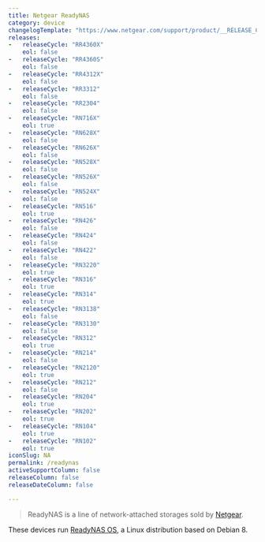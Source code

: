 ```yaml
---
title: Netgear ReadyNAS
category: device
changelogTemplate: "https://www.netgear.com/support/product/__RELEASE_CYCLE__.aspx"
releases:
-   releaseCycle: "RR4360X"
    eol: false
-   releaseCycle: "RR4360S"
    eol: false
-   releaseCycle: "RR4312X"
    eol: false
-   releaseCycle: "RR3312"
    eol: false
-   releaseCycle: "RR2304"
    eol: false
-   releaseCycle: "RN716X"
    eol: true
-   releaseCycle: "RN628X"
    eol: false
-   releaseCycle: "RN626X"
    eol: false
-   releaseCycle: "RN528X"
    eol: false
-   releaseCycle: "RN526X"
    eol: false
-   releaseCycle: "RN524X"
    eol: false
-   releaseCycle: "RN516"
    eol: true
-   releaseCycle: "RN426"
    eol: false
-   releaseCycle: "RN424"
    eol: false
-   releaseCycle: "RN422"
    eol: false
-   releaseCycle: "RN3220"
    eol: true
-   releaseCycle: "RN316"
    eol: true
-   releaseCycle: "RN314"
    eol: true
-   releaseCycle: "RN3138"
    eol: false
-   releaseCycle: "RN3130"
    eol: false
-   releaseCycle: "RN312"
    eol: true
-   releaseCycle: "RN214"
    eol: false
-   releaseCycle: "RN2120"
    eol: true
-   releaseCycle: "RN212"
    eol: false
-   releaseCycle: "RN204"
    eol: true
-   releaseCycle: "RN202"
    eol: true
-   releaseCycle: "RN104"
    eol: true
-   releaseCycle: "RN102"
    eol: true
iconSlug: NA
permalink: /readynas
activeSupportColumn: false
releaseColumn: false
releaseDateColumn: false

---
```


> ReadyNAS is a line of network-attached storages sold by [Netgear](https://www.netgear.com/).

These devices run [ReadyNAS OS](https://www.netgear.fr/support/product/readynas_os_6.aspx), a Linux distribution based on Debian 8.
